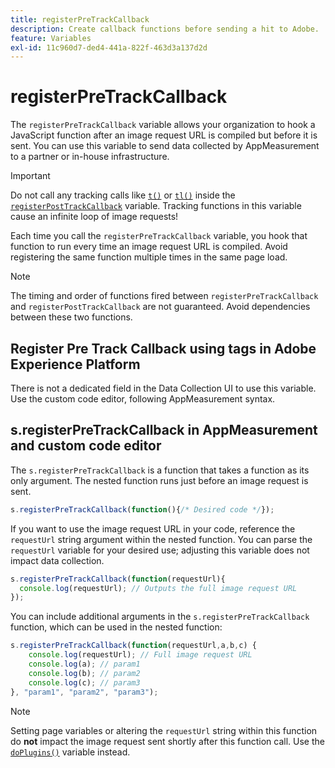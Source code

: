 ```yaml
---
title: registerPreTrackCallback
description: Create callback functions before sending a hit to Adobe.
feature: Variables
exl-id: 11c960d7-ded4-441a-822f-463d3a137d2d
---
```

# registerPreTrackCallback

The `registerPreTrackCallback` variable allows your organization to hook a JavaScript function after an image request URL is compiled but before it is sent. You can use this variable to send data collected by AppMeasurement to a partner or in-house infrastructure.

>[!IMPORTANT]
>
>Do not call any tracking calls like [`t()`](t-method.md) or [`tl()`](tl-method.md) inside the [`registerPostTrackCallback`](registerposttrackcallback.md) variable. Tracking functions in this variable cause an infinite loop of image requests!

Each time you call the `registerPreTrackCallback` variable, you hook that function to run every time an image request URL is compiled. Avoid registering the same function multiple times in the same page load.

>[!NOTE]
>
>The timing and order of functions fired between `registerPreTrackCallback` and `registerPostTrackCallback` are not guaranteed. Avoid dependencies between these two functions.

## Register Pre Track Callback using tags in Adobe Experience Platform

There is not a dedicated field in the Data Collection UI to use this variable. Use the custom code editor, following AppMeasurement syntax.

## s.registerPreTrackCallback in AppMeasurement and custom code editor

The `s.registerPreTrackCallback` is a function that takes a function as its only argument. The nested function runs just before an image request is sent.

```js
s.registerPreTrackCallback(function(){/* Desired code */});
```

If you want to use the image request URL in your code, reference the `requestUrl` string argument within the nested function. You can parse the `requestUrl` variable for your desired use; adjusting this variable does not impact data collection.

```js
s.registerPreTrackCallback(function(requestUrl){
  console.log(requestUrl); // Outputs the full image request URL
});
```

You can include additional arguments in the `s.registerPreTrackCallback` function, which can be used in the nested function:

```js
s.registerPreTrackCallback(function(requestUrl,a,b,c) {
    console.log(requestUrl); // Full image request URL
    console.log(a); // param1
    console.log(b); // param2
    console.log(c); // param3
}, "param1", "param2", "param3");
```

>[!NOTE]
>
>Setting page variables or altering the `requestUrl` string within this function do **not** impact the image request sent shortly after this function call. Use the [`doPlugins()`](doplugins.md) variable instead.
